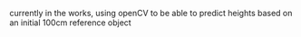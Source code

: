 currently in the works, using openCV to be able to predict heights based on an initial 100cm reference object
